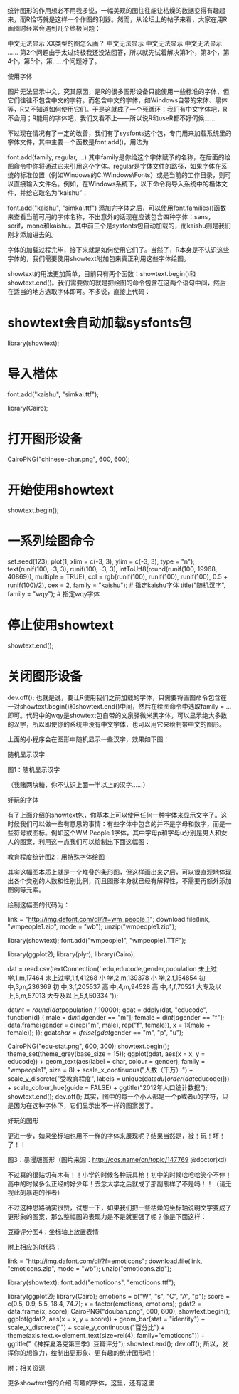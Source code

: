 统计图形的作用想必不用我多说，一幅美观的图往往能让枯燥的数据变得有趣起来，而R恰巧就是这样一个作图的利器。然而，从论坛上的帖子来看，大家在用R画图时经常会遇到几个终极问题：

中文无法显示
XX类型的图怎么画？
中文无法显示
中文无法显示
中文无法显示
……
第2个问题由于太过终极我还没法回答，所以就先试着解决第1个，第3个，第4个，第5个，第……个问题好了。


使用字体

图片无法显示中文，究其原因，是R的很多图形设备只能使用一些标准的字体，但它们往往不包含中文的字符。而包含中文的字体，如Windows自带的宋体、黑体等，R又不知道如何使用它们。于是这就成了一个死循环：我们有中文字体吧，R不会用；R能用的字体吧，我们又看不上——所以说R和useR都不好伺候……

不过现在情况有了一定的改善，我们有了sysfonts这个包，专门用来加载系统里的字体文件，其中主要一个函数是font.add()，用法为

font.add(family, regular, ...)
其中family是你给这个字体赋予的名称，在后面的绘图命令中你将通过它来引用这个字体。regular是字体文件的路径，如果字体在系统的标准位置（例如Windows的C:\Windows\Fonts）或是当前的工作目录，则可以直接输入文件名。例如，在Windows系统下，以下命令将导入系统中的楷体文件，并给它取名为“kaishu”：

font.add("kaishu", "simkai.ttf")
添加完字体之后，可以使用font.families()函数来查看当前可用的字体名称，不出意外的话现在应该包含四种字体：sans，serif，mono和kaishu。其中前三个是sysfonts包自动加载的，而kaishu则是我们刚才添加进去的。

字体的加载过程完毕，接下来就是如何使用它们了。当然了，R本身是不认识这些字体的，我们需要使用showtext附加包来真正利用这些字体绘图。

showtext的用法更加简单，目前只有两个函数：showtext.begin()和showtext.end()。我们需要做的就是把绘图的命令包含在这两个语句中间，然后在适当的地方选取字体即可。不多说，直接上代码：

# showtext会自动加载sysfonts包
library(showtext);
# 导入楷体
font.add("kaishu", "simkai.ttf");

library(Cairo);
# 打开图形设备
CairoPNG("chinese-char.png", 600, 600);
# 开始使用showtext
showtext.begin();
# 一系列绘图命令
set.seed(123);
plot(1, xlim = c(-3, 3), ylim = c(-3, 3), type = "n");
text(runif(100, -3, 3), runif(100, -3, 3),
     intToUtf8(round(runif(100, 19968, 40869)), multiple = TRUE),
     col = rgb(runif(100), runif(100), runif(100), 0.5 + runif(100)/2),
     cex = 2, family = "kaishu");    # 指定kaishu字体
title("随机汉字", family = "wqy");   # 指定wqy字体
# 停止使用showtext
showtext.end();
# 关闭图形设备
dev.off();
也就是说，要让R使用我们之前加载的字体，只需要将画图命令包含在一对showtext.begin()和showtext.end()中间，然后在绘图命令中选取family = ...即可。代码中的wqy是showtext包自带的文泉驿微米黑字体，可以显示绝大多数的汉字，所以即使你的系统中没有中文字体，也可以用它来绘制带中文的图形。

上面的小程序会在图形中随机显示一些汉字，效果如下图：

随机显示汉字

图1：随机显示汉字

（我赌两块糖，你不认识上面一半以上的汉字……）

好玩的字体

有了上面介绍的showtext包，你基本上可以使用任何一种字体来显示文字了。这时候我们可以做一些有意思的事情：有些字体中包含的并不是字母和数字，而是一些符号或图标。例如这个WM People 1字体，其中字母p和字母u分别是男人和女人的图案，利用这一点我们可以绘制出下面这幅图：

教育程度统计图2：用特殊字体绘图

其实这幅图本质上就是一个堆叠的条形图，但这样画出来之后，可以很直观地体现出各个类别的人数和性别比例，而且图形本身就已经有解释性，不需要再额外添加图例等元素。

绘制这幅图的代码为：

link = "http://img.dafont.com/dl/?f=wm_people_1";
download.file(link, "wmpeople1.zip", mode = "wb");
unzip("wmpeople1.zip");

library(showtext);
font.add("wmpeople1", "wmpeople1.TTF");

library(ggplot2);
library(plyr);
library(Cairo);

dat = read.csv(textConnection('
edu,educode,gender,population
未上过学,1,m,17464
未上过学,1,f,41268
小  学,2,m,139378
小  学,2,f,154854
初  中,3,m,236369
初  中,3,f,205537
高  中,4,m,94528
高  中,4,f,70521
大专及以上,5,m,57013
大专及以上,5,f,50334
'));

dat$int = round(dat$population / 10000);
gdat = ddply(dat, "educode", function(d) {
    male = d$int[d$gender == "m"];
    female = d$int[d$gender == "f"];
    data.frame(gender = c(rep("m", male), rep("f", female)),
               x = 1:(male + female));
});
gdat$char = ifelse(gdat$gender == "m", "p", "u");

CairoPNG("edu-stat.png", 600, 300);
showtext.begin();
theme_set(theme_grey(base_size = 15));
ggplot(gdat, aes(x = x, y = educode)) +
    geom_text(aes(label = char, colour = gender),
              family = "wmpeople1", size = 8) +
    scale_x_continuous("人数（千万）") +
    scale_y_discrete("受教育程度",
        labels = unique(dat$edu[order(dat$educode)])) +
    scale_colour_hue(guide = FALSE) +
    ggtitle("2012年人口统计数据");
showtext.end();
dev.off();
其实，图中的每一个小人都是一个p或者u的字符，只是因为在这种字体下，它们显示出不一样的图案罢了。

好玩的图形

更进一步，如果坐标轴也用不一样的字体来展现呢？结果当然是，被！玩！坏！了！！



图3：暴漫版图形（图片来源：http://cos.name/cn/topic/147769 @doctorjxd）

不过真的很贴切有木有！！小学的时候各种玩具枪！初中的时候哈哈哈笑个不停！高中的时候多么正经的好少年！去念大学之后就成了那副熊样了不是吗！！（请无视此刻暴走的作者）

不过这种思路确实很赞，试想一下，如果我们把一些枯燥的坐标轴说明文字变成了更形象的图案，那么整幅图的表现力是不是就更强了呢？像是下面这样：

豆瓣评分图4：坐标轴上放置表情

附上相应的R代码：

link = "http://img.dafont.com/dl/?f=emoticons";
download.file(link, "emoticons.zip", mode = "wb");
unzip("emoticons.zip");

library(showtext);
font.add("emoticons", "emoticons.ttf");

library(ggplot2);
library(Cairo);
emotions = c("W", "s", "C", "A", "p");
score = c(0.5, 0.9, 5.5, 18.4, 74.7);
x = factor(emotions, emotions);
gdat2 = data.frame(x, score);
CairoPNG("douban.png", 600, 600);
showtext.begin();
ggplot(gdat2, aes(x = x, y = score)) +
    geom_bar(stat = "identity") +
    scale_x_discrete("") +
    scale_y_continuous("百分比") +
    theme(axis.text.x=element_text(size=rel(4), family="emoticons")) +
    ggtitle("《神探夏洛克第三季》豆瓣评分");
showtext.end();
dev.off();
所以，发挥你的想像力，绘制出更形象、更有趣的统计图形吧！

附：相关资源

更多showtext包的介绍
有趣的字体，这里，还有这里
